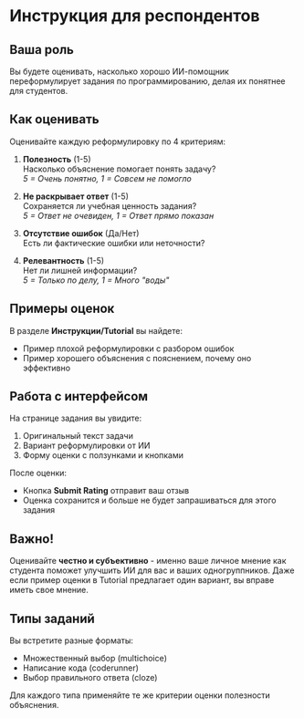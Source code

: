 # Инструкция для респондентов

## Ваша роль
Вы будете оценивать, насколько хорошо ИИ-помощник переформулирует задания по программированию, делая их понятнее для студентов.

## Как оценивать
Оценивайте каждую реформулировку по 4 критериям:

1. **Полезность** (1-5)  
   Насколько объяснение помогает понять задачу?  
   *5 = Очень понятно, 1 = Совсем не помогло*

2. **Не раскрывает ответ** (1-5)  
   Сохраняется ли учебная ценность задания?  
   *5 = Ответ не очевиден, 1 = Ответ прямо показан*

3. **Отсутствие ошибок** (Да/Нет)  
   Есть ли фактические ошибки или неточности?

4. **Релевантность** (1-5)  
   Нет ли лишней информации?  
   *5 = Только по делу, 1 = Много "воды"*

## Примеры оценок
В разделе **Инструкции/Tutorial** вы найдете:
- Пример плохой реформулировки с разбором ошибок
- Пример хорошего объяснения с пояснением, почему оно эффективно

## Работа с интерфейсом
На странице задания вы увидите:
1. Оригинальный текст задачи
2. Вариант реформулировки от ИИ
3. Форму оценки с ползунками и кнопками

После оценки:
- Кнопка **Submit Rating** отправит ваш отзыв
- Оценка сохранится и больше не будет запрашиваться для этого задания

## Важно!
Оценивайте **честно и субъективно** - именно ваше личное мнение как студента поможет улучшить ИИ для вас и ваших одногруппников. Даже если пример оценки в Tutorial предлагает один вариант, вы вправе иметь свое мнение.

## Типы заданий
Вы встретите разные форматы:
- Множественный выбор (multichoice)
- Написание кода (coderunner) 
- Выбор правильного ответа (cloze)

Для каждого типа применяйте те же критерии оценки полезности объяснения.